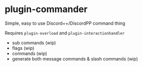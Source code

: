 # plugin-commander
Simple, easy to use Discord++/DiscordPP command thing

Requires `plugin-overload` and `plugin-interactionhandler`

* sub commands (wip)
* flags (wip)
* commands (wip)
* generate both message commands & slash commands (wip)
